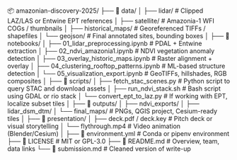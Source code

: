 📦 amazonian-discovery-2025/
├── 📁 data/
│   ├── lidar/                # Clipped LAZ/LAS or Entwine EPT references
│   ├── satellite/            # Amazonia-1 WFI COGs / thumbnails
│   ├── historical_maps/      # Georeferenced TIFFs / shapefiles
│   └── geojson/              # Final annotated sites, bounding boxes
│
├── 📁 notebooks/
│   ├── 01_lidar_preprocessing.ipynb         # PDAL + Entwine extraction
│   ├── 02_ndvi_amazonia1.ipynb              # NDVI vegetation anomaly detection
│   ├── 03_overlay_historic_maps.ipynb       # Raster alignment + overlay
│   ├── 04_clustering_rooftop_patterns.ipynb # ML-based structure detection
│   └── 05_visualization_export.ipynb        # GeoTIFFs, hillshades, RGB composites
│
├── 📁 scripts/
│   ├── fetch_stac_scenes.py     # Python script to query STAC and download assets
│   ├── run_ndvi_stack.sh        # Bash script using GDAL or rio stack
│   └── convert_ept_to_laz.py    # If working with EPT, localize subset tiles
│
├── 📁 outputs/
│   ├── ndvi_exports/
│   ├── lidar_dsm_dtm/
│   └── final_maps/              # PNGs, QGIS project, Cesium-ready tiles
│
├── 📁 presentation/
│   ├── deck.pdf / deck.key      # Pitch deck or visual storytelling
│   └── flythrough.mp4           # Video animation (Blender/Cesium)
│
├── 📄 environment.yml           # Conda or pipenv environment
├── 📄 LICENSE                   # MIT or GPL-3.0
├── 📄 README.md                 # Overview, team, data links
└── 📄 submission.md             # Cleaned version of write-up
